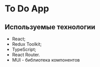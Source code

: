 # To Do App

## Используемые технологии

- React;
- Redux Toolkit;
- TypeScript;
- React Router.
- MUI - библиотека компонентов